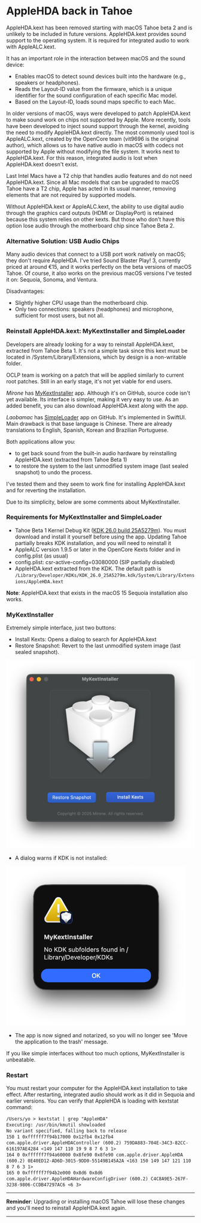 # AppleHDA back in Tahoe

AppleHDA.kext has been removed starting with macOS Tahoe beta 2 and is unlikely to be included in future versions. AppleHDA.kext provides sound support to the operating system. It is required for integrated audio to work with AppleALC.kext.

It has an important role in the interaction between macOS and the sound device:

- Enables macOS to detect sound devices built into the hardware (e.g., speakers or headphones).
- Reads the Layout-ID value from the firmware, which is a unique identifier for the sound configuration of each specific Mac model.
- Based on the Layout-ID, loads sound maps specific to each Mac.

In older versions of macOS, ways were developed to patch AppleHDA.kext to make sound work on chips not supported by Apple. More recently, tools have been developed to inject sound support through the kernel, avoiding the need to modify AppleHDA.kext directly. The most commonly used tool is AppleALC.kext, created by the OpenCore team (vit9696 is the original author), which allows us to have native audio in macOS with codecs not supported by Apple without modifying the file system. It works next to AppleHDA.kext. For this reason, integrated audio is lost when AppleHDA.kext doesn't exist.

Last Intel Macs have a T2 chip that handles audio features and do not need AppleHDA.kext. Since all Mac models that can be upgraded to macOS Tahoe have a T2 chip, Apple has acted in its usual manner, removing elements that are not required by supported models.

Without AppleHDA.kext or AppleALC.kext, the ability to use digital audio through the graphics card outputs (HDMI or DisplayPort) is retained because this system relies on other kexts. But those who don't have this option lose audio through the motherboard chip since Tahoe Beta 2.

### Alternative Solution: USB Audio Chips

Many audio devices that connect to a USB port work natively on macOS; they don't require AppleHDA. I've tried Sound Blaster Play! 3, currently priced at around €15, and it works perfectly on the beta versions of macOS Tahoe. Of course, it also works on the previous macOS versions I've tested it on: Sequoia, Sonoma, and Ventura.

Disadvantages:

- Slightly higher CPU usage than the motherboard chip.
- Only two connections: speakers (headphones) and microphone, sufficient for most users, but not all.

### Reinstall AppleHDA.kext: MyKextInstaller and SimpleLoader

Developers are already looking for a way to reinstall AppleHDA.kext, extracted from Tahoe Beta 1. It's not a simple task since this kext must be located in /System/Library/Extensions, which by design is a non-writable folder.

OCLP team is working on a patch that will be applied similarly to current root patches. Still in an early stage, it's not yet viable for end users.

*Mirone* has [MyKextInstaller](https://github.com/Mirone/MyKextInstaller) app. Although it's on GitHub, source code isn't yet available. Its interface is simpler, making it very easy to use. As an added benefit, you can also download AppleHDA.kext along with the app.

*Laobamac* has [SimpleLoader](https://github.com/laobamac/SimpleLoader) app on GitHub. It's implemented in SwiftUI. Main drawback is that base language is Chinese. There are already translations to English, Spanish, Korean and Brazilian Portuguese.

Both applications allow you:

- to get back sound from the built-in audio hardware by reinstalling AppleHDA.kext (extracted from Tahoe Beta 1)
- to restore the system to the last unmodified system image (last sealed snapshot) to undo the process.

I've tested them and they seem to work fine for installing AppleHDA.kext and for reverting the installation.

Due to its simplicity, below are some comments about MyKextInstaller.

### Requirements for MyKextInstaller and SimpleLoader

- Tahoe Beta 1 Kernel Debug Kit ([KDK 26.0 build 25A5279m](https://developer.apple.com/download/all/?q=kernel)). You must download and install it yourself before using the app. Updating Tahoe partially breaks KDK installation, and you will need to reinstall it
- AppleALC version 1.9.5 or later in the OpenCore Kexts folder and in config.plist (as usual)
- config.plist: csr-active-config=03080000 (SIP partially disabled)
- AppleHDA.kext extracted from the KDK. The default path is
`/Library/Developer/KDKs/KDK_26.0_25A5279m.kdk/System/Library/Extensions/AppleHDA.kext
`

**Note**: AppleHDA.kext that exists in the macOS 15 Sequoia installation also works.

### MyKextInstaller

Extremely simple interface, just two buttons:

- Install Kexts: Opens a dialog to search for AppleHDA.kext
- Restore Snapshot: Revert to the last unmodified system image (last sealed snapshot).

<img width="640" src="MKI.png">

- A dialog warns if KDK is not installed:

<img width="480" src="MKI-noKDK.png">

- The app is now signed and notarized, so you will no longer see 'Move the application to the trash' message.

If you like simple interfaces without too much options, MyKextInstaller is unbeatable.

### Restart

You must restart your computer for the AppleHDA.kext installation to take effect. After restarting, integrated audio should work as it did in Sequoia and earlier versions. You can verify that AppleHDA is loading with kextstat command:

```
/Users/yo > kextstat | grep "AppleHDA"
Executing: /usr/bin/kmutil showloaded
No variant specified, falling back to release
150 1 0xffffff7f94b17000 0x12fb4 0x12fb4 com.apple.driver.AppleHDAController (600.2) 759DA883-704E-34C3-82CC-616197AE4284 <149 147 110 19 9 8 7 6 3 1>
164 0 0xffffff7f94a60000 0x8fe90 0x8fe90 com.apple.driver.AppleHDA (600.2) 0E40ED12-AD6D-3015-9DD0-55149B145A2A <163 150 149 147 121 110 8 7 6 3 1>
165 0 0xffffff7f94b2e000 0x8d6 0x8d6 com.apple.driver.AppleHDAHardwareConfigDriver (600.2) C4C8A9E5-267F-3238-9806-CCDB47297AC6 <6 3>
```

---

**Reminder**: Upgrading or installing macOS Tahoe will lose these changes and you'll need to reinstall AppleHDA.kext again.

---
